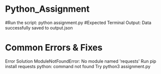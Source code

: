 # Python_Assignment
#Run the script: python assignment.py
#Expected Terminal Output: Data successfully saved to output.json
#  Common Errors & Fixes
Error	                Solution
ModuleNotFoundError: No module named 'requests'	Run pip install requests
python: command not found	Try python3 assignment.py
